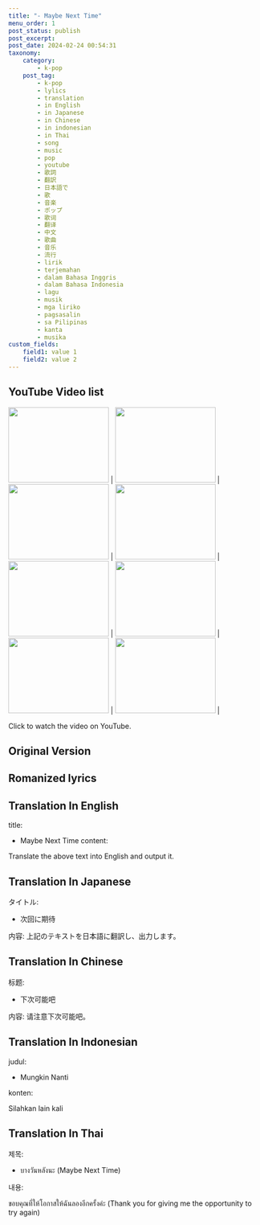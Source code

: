 ```yaml
---
title: "- Maybe Next Time"
menu_order: 1
post_status: publish
post_excerpt: 
post_date: 2024-02-24 00:54:31
taxonomy:
    category:
        - k-pop
    post_tag:
        - k-pop
        - lylics
        - translation
        - in English
        - in Japanese
        - in Chinese
        - in indonesian
        - in Thai
        - song
        - music
        - pop
        - youtube
        - 歌詞
        - 翻訳
        - 日本語で
        - 歌
        - 音楽
        - ポップ
        - 歌词
        - 翻译
        - 中文
        - 歌曲
        - 音乐
        - 流行
        - lirik
        - terjemahan
        - dalam Bahasa Inggris
        - dalam Bahasa Indonesia
        - lagu
        - musik
        - mga liriko
        - pagsasalin
        - sa Pilipinas
        - kanta
        - musika
custom_fields:
    field1: value 1
    field2: value 2
---
```


## YouTube Video list
 [<img src='http://img.youtube.com/vi/J-n-ojqzVyk/0.jpg' width='200' height='150'>](https://youtu.be/J-n-ojqzVyk) | [<img src='http://img.youtube.com/vi/CV60VJnhUMk/0.jpg' width='200' height='150'>](https://youtu.be/CV60VJnhUMk) | [<img src='http://img.youtube.com/vi/VJdzTLA9MlM/0.jpg' width='200' height='150'>](https://youtu.be/VJdzTLA9MlM) | [<img src='http://img.youtube.com/vi/u01hyoQEWqo/0.jpg' width='200' height='150'>](https://youtu.be/u01hyoQEWqo) | [<img src='http://img.youtube.com/vi/TlDQuPXthBs/0.jpg' width='200' height='150'>](https://youtu.be/TlDQuPXthBs) |
 [<img src='http://img.youtube.com/vi/40uP9PHuCYI/0.jpg' width='200' height='150'>](https://youtu.be/40uP9PHuCYI) | [<img src='http://img.youtube.com/vi/NBI3tDWpVr0/0.jpg' width='200' height='150'>](https://youtu.be/NBI3tDWpVr0) | [<img src='http://img.youtube.com/vi/98_8YkieStA/0.jpg' width='200' height='150'>](https://youtu.be/98_8YkieStA) |

Click to watch the video on YouTube.
## Original Version

## Romanized lyrics

## Translation In English
title: 
- Maybe Next Time
content:

Translate the above text into English and output it.
## Translation In Japanese
タイトル: 
- 次回に期待

内容: 
上記のテキストを日本語に翻訳し、出力します。
## Translation In Chinese
标题: 
- 下次可能吧

内容:
请注意下次可能吧。
## Translation In Indonesian
judul: 
- Mungkin Nanti

konten: 

Silahkan lain kali
## Translation In Thai
제목:
- บางวันหลังนะ (Maybe Next Time)

내용:

ขอบคุณที่ให้โอกาสให้ฉันลองอีกครั้งค่ะ (Thank you for giving me the opportunity to try again)
